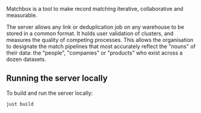 Matchbox is a tool to make record matching iterative, collaborative and measurable.

The server allows any link or deduplication job on any warehouse to be stored in a common format. It holds user validation of clusters, and measures the quality of competing processes. This allows the organisation to designate the match pipelines that most accurately reflect the "nouns" of their data: the "people", "companies" or "products" who exist across a dozen datasets.

## Running the server locally

To build and run the server locally:

```shell
just build
```
